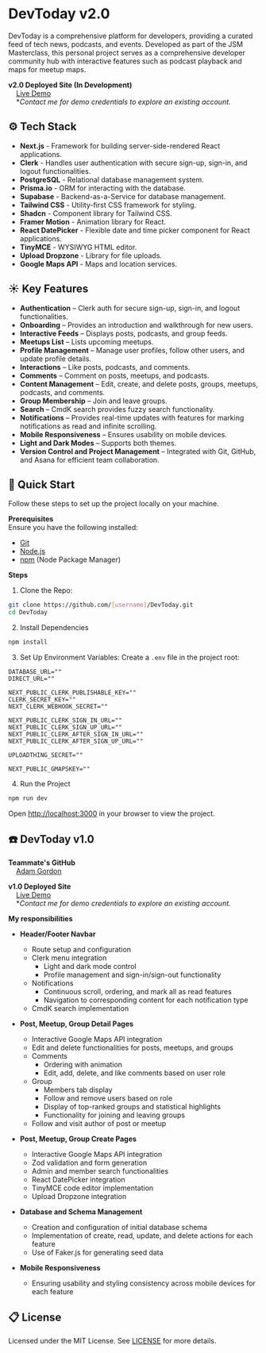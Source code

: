 # <a name="introduction">DevToday v2.0</a>
DevToday is a comprehensive platform for developers, providing a curated feed of tech news, podcasts, and events. Developed as part of the JSM Masterclass, this personal project serves as a comprehensive developer community hub with interactive features such as podcast playback and maps for meetup maps.

**v2.0 Deployed Site (In Development)**\
&nbsp;&nbsp;&nbsp;&nbsp;[Live Demo](https://dev-today-v2.vercel.app/)\
&nbsp;&nbsp;&nbsp;&nbsp;**Contact me for demo credentials to explore an existing account.*

## <a name="tech-stack">⚙️ Tech Stack</a>
- **Next.js** - Framework for building server-side-rendered React applications.
- **Clerk** - Handles user authentication with secure sign-up, sign-in, and logout functionalities.
- **PostgreSQL** - Relational database management system.
- **Prisma.io** - ORM for interacting with the database.
- **Supabase** - Backend-as-a-Service for database management.
- **Tailwind CSS** - Utility-first CSS framework for styling.
- **Shadcn** - Component library for Tailwind CSS.
- **Framer Motion** - Animation library for React.
- **React DatePicker** - Flexible date and time picker component for React applications.
- **TinyMCE** - WYSIWYG HTML editor.
- **Upload Dropzone** - Library for file uploads.
- **Google Maps API** - Maps and location services.

## <a name="features">☀️ Key Features</a>
- **Authentication** – Clerk auth for secure sign-up, sign-in, and logout functionalities.
- **Onboarding** – Provides an introduction and walkthrough for new users.
- **Interactive Feeds** – Displays posts, podcasts, and group feeds.
- **Meetups List** – Lists upcoming meetups.
- **Profile Management** – Manage user profiles, follow other users, and update profile details.
- **Interactions** – Like posts, podcasts, and comments.
- **Comments** – Comment on posts, meetups, and podcasts.
- **Content Management** – Edit, create, and delete posts, groups, meetups, podcasts, and comments.
- **Group Membership** – Join and leave groups.
- **Search** – CmdK search provides fuzzy search functionality.
- **Notifications** – Provides real-time updates with features for marking notifications as read and infinite scrolling.
- **Mobile Responsiveness** – Ensures usability on mobile devices.
- **Light and Dark Modes** – Supports both themes.
- **Version Control and Project Management** – Integrated with Git, GitHub, and Asana for efficient team collaboration.
  
## <a name="quick-start">🚀 Quick Start</a>

Follow these steps to set up the project locally on your machine.

**Prerequisites**\
Ensure you have the following installed:

- [Git](https://git-scm.com/)
- [Node.js](https://nodejs.org/en)
- [npm](https://www.npmjs.com/) (Node Package Manager)

**Steps**
1. Clone the Repo:
```bash
git clone https://github.com/[username]/DevToday.git
cd DevToday
```

2. Install Dependencies
```bash
npm install
```

3. Set Up Environment Variables: Create a `.env` file in the project root:
```env
DATABASE_URL=""
DIRECT_URL=""

NEXT_PUBLIC_CLERK_PUBLISHABLE_KEY=""
CLERK_SECRET_KEY=""
NEXT_CLERK_WEBHOOK_SECRET=""

NEXT_PUBLIC_CLERK_SIGN_IN_URL=""
NEXT_PUBLIC_CLERK_SIGN_UP_URL=""
NEXT_PUBLIC_CLERK_AFTER_SIGN_IN_URL=""
NEXT_PUBLIC_CLERK_AFTER_SIGN_UP_URL=""

UPLOADTHING_SECRET=""

NEXT_PUBLIC_GMAPSKEY=""
```

4. Run the Project
```bash
npm run dev
```

Open [http://localhost:3000](http://localhost:3000) in your browser to view the project.


## <a name="version-one">☎️ DevToday v1.0</a>
**Teammate's GitHub**\
&nbsp;&nbsp;&nbsp;&nbsp;[Adam Gordon](https://github.com/adamgordonny)

**v1.0 Deployed Site**\
&nbsp;&nbsp;&nbsp;&nbsp;[Live Demo](https://capstone-darshin-adam.vercel.app/)\
&nbsp;&nbsp;&nbsp;&nbsp;**Contact me for demo credentials to explore an existing account.*

**My responsibilities**
- **Header/Footer Navbar** 
  - Route setup and configuration
  - Clerk menu integration
    - Light and dark mode control
    - Profile management and sign-in/sign-out functionality
  - Notifications
    - Continuous scroll, ordering, and mark all as read features
    - Navigation to corresponding content for each notification type
  - CmdK search implementation

- **Post, Meetup, Group Detail Pages** 
  - Interactive Google Maps API integration
  - Edit and delete functionalities for posts, meetups, and groups
  - Comments
    - Ordering with animation
    - Edit, add, delete, and like comments based on user role
  - Group
    - Members tab display
    - Follow and remove users based on role
    - Display of top-ranked groups and statistical highlights
    - Functionality for joining and leaving groups
  - Follow and visit author of post or meetup
    
- **Post, Meetup, Group Create Pages** 
  - Interactive Google Maps API integration
  - Zod validation and form generation
  - Admin and member search functionalities
  - React DatePicker integration
  - TinyMCE code editor implementation
  - Upload Dropzone integration
    
- **Database and Schema Management**
  - Creation and configuration of initial database schema
  - Implementation of create, read, update, and delete actions for each feature
  - Use of Faker.js for generating seed data
    
- **Mobile Responsiveness** 
  - Ensuring usability and styling consistency across mobile devices for each feature

## <a name="license">📋 License</a>
Licensed under the MIT License. See [LICENSE](./LICENSE) for more details.
